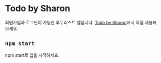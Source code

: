 # Todo by Sharon

회원가입과 로그인이 가능한 투두리스트 앱입니다. [Todo by Sharon](https://dahui-sharon-kim.github.io/wanted-pre-onboarding-frontend/)에서 직접 사용해보세요.

## `npm start`

npm start로 앱을 시작하세요.
